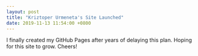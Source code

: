```yaml
---
layout: post
title: "Kriztoper Urmeneta's Site Launched"
date: 2019-11-13 11:54:00 +0800
---
```


I finally created my GitHub Pages after years of delaying this plan. Hoping for this site to grow. Cheers!
